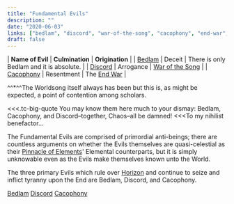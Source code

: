 ```yaml
---
title: "Fundamental Evils"
description: ""
date: "2020-06-03"
links: ["bedlam", "discord", "war-of-the-song", "cacophony", "end-war", "pinnacle-of-elements", "horizon"]
draft: false
---
```


| **Name of Evil** | **Culmination** | **Origination** |
| [Bedlam](/notes/bedlam/) | Deceit | There is only Bedlam and it is absolute. |
|  [Discord](/notes/discord/) | Arrogance | [War of the Song](/notes/war-of-the-song/) |
|  [Cacophony](/notes/cacophony/) | Resentment | The [End War](/notes/end-war/) |

^^*^^The Worldsong itself always has been but this is, as might be expected, a point of contention among scholars.

<<<.tc-big-quote
You may know them here much to your dismay: Bedlam, Cacophony, and Discord–together, Chaos–all be damned!
<<<To my nihilist benefactor...

The Fundamental Evils are comprised of primordial anti-beings; there are countless arguments on whether the Evils themselves are quasi-celestial as their [Pinnacle of Elements](/notes/pinnacle-of-elements/)' Elemental counterparts, but it is simply unknowable even as the Evils make themselves known unto the World.

The three primary Evils which rule over [Horizon](/notes/horizon/) and continue to seize and inflict tyranny upon the End are Bedlam, Discord, and Cacophony.

[Bedlam](/notes/bedlam/)
[Discord](/notes/discord/)
[Cacophony](/notes/cacophony/)
